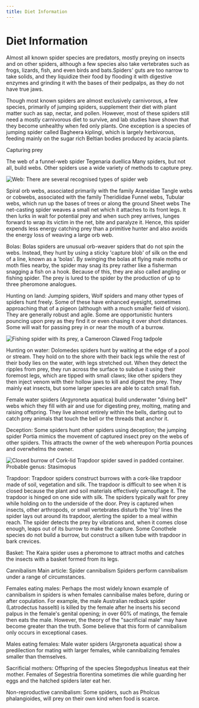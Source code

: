 ```yaml
---
title: Diet Information
---
```


# Diet Information

Almost all known spider species are predators, mostly preying on insects and on other spiders, although a few species also take vertebrates such as frogs, lizards, fish, and even birds and bats.Spiders' guts are too narrow to take solids, and they liquidize their food by flooding it with digestive enzymes and grinding it with the bases of their pedipalps, as they do not have true jaws.

Though most known spiders are almost exclusively carnivorous, a few species, primarily of jumping spiders, supplement their diet with plant matter such as sap, nectar, and pollen. However, most of these spiders still need a mostly carnivorous diet to survive, and lab studies have shown that they become unhealthy when fed only plants. One exception is a species of jumping spider called Bagheera kiplingi, which is largely herbivorous, feeding mainly on the sugar rich Beltian bodies produced by acacia plants.

Capturing prey

The web of a funnel-web spider Tegenaria duellica
Many spiders, but not all, build webs. Other spiders use a wide variety of methods to capture prey.

![Web: There are several recognised types of spider web](https://upload.wikimedia.org/wikipedia/commons/thumb/f/fc/Tegenaria_gigantea.jpg/400px-Tegenaria_gigantea.jpg)

Spiral orb webs, associated primarily with the family Araneidae
Tangle webs or cobwebs, associated with the family Theridiidae
Funnel webs,
Tubular webs, which run up the bases of trees or along the ground
Sheet webs
The net-casting spider weaves a small net which it attaches to its front legs. It then lurks in wait for potential prey and when such prey arrives, lunges forward to wrap its victim in the net, bite and paralyze it. Hence, this spider expends less energy catching prey than a primitive hunter and also avoids the energy loss of weaving a large orb web.

Bolas: Bolas spiders are unusual orb-weaver spiders that do not spin the webs. Instead, they hunt by using a sticky 'capture blob' of silk on the end of a line, known as a 'bolas'. By swinging the bolas at flying male moths or moth flies nearby, the spider may snag its prey rather like a fisherman snagging a fish on a hook. Because of this, they are also called angling or fishing spider. The prey is lured to the spider by the production of up to three pheromone analogues.

Hunting on land: Jumping spiders, Wolf spiders and many other types of spiders hunt freely. Some of these have enhanced eyesight, sometimes approaching that of a pigeon (although with a much smaller field of vision). They are generally robust and agile. Some are opportunistic hunters pouncing upon prey as they find it or even chasing it over short distances. Some will wait for passing prey in or near the mouth of a burrow.

![Fishing spider with its prey, a Cameroon Clawed Frog tadpole](https://upload.wikimedia.org/wikipedia/commons/thumb/5/5c/Cameroon_Clawed_frog_tadpole_being_consumed_by_fishing_spider.jpg/400px-Cameroon_Clawed_frog_tadpole_being_consumed_by_fishing_spider.jpg)

Hunting on water: Dolomedes spiders hunt by waiting at the edge of a pool or stream. They hold on to the shore with their back legs while the rest of their body lies on the water, with legs stretched out. When they detect the ripples from prey, they run across the surface to subdue it using their foremost legs, which are tipped with small claws; like other spiders they then inject venom with their hollow jaws to kill and digest the prey. They mainly eat insects, but some larger species are able to catch small fish.

Female water spiders (Argyroneta aquatica) build underwater "diving bell" webs which they fill with air and use for digesting prey, molting, mating and raising offspring. They live almost entirely within the bells, darting out to catch prey animals that touch the bell or the threads that anchor it.

Deception: Some spiders hunt other spiders using deception; the jumping spider Portia mimics the movement of captured insect prey on the webs of other spiders. This attracts the owner of the web whereupon Portia pounces and overwhelms the owner.

![Closed burrow of Cork-lid Trapdoor spider saved in padded container. Probable genus: Stasimopus](https://upload.wikimedia.org/wikipedia/commons/thumb/7/75/Ctenizidae_Cork-lid_Trapdoor_spider_dwelling_IMG_4022t.JPG/400px-Ctenizidae_Cork-lid_Trapdoor_spider_dwelling_IMG_4022t.JPG)

Trapdoor: Trapdoor spiders construct burrows with a cork-like trapdoor made of soil, vegetation and silk. The trapdoor is difficult to see when it is closed because the plant and soil materials effectively camouflage it. The trapdoor is hinged on one side with silk. The spiders typically wait for prey while holding on to the underside of the door. Prey is captured when insects, other arthropods, or small vertebrates disturb the 'trip' lines the spider lays out around its trapdoor, alerting the spider to a meal within reach. The spider detects the prey by vibrations and, when it comes close enough, leaps out of its burrow to make the capture. Some Conothele species do not build a burrow, but construct a silken tube with trapdoor in bark crevices.

Basket: The Kaira spider uses a pheromone to attract moths and catches the insects with a basket formed from its legs.

Cannibalism
Main article: Spider cannibalism
Spiders perform cannibalism under a range of circumstances.

Females eating males: Perhaps the most widely known example of cannibalism in spiders is when females cannibalise males before, during or after copulation. For example, the male Australian redback spider (Latrodectus hasselti) is killed by the female after he inserts his second palpus in the female's genital opening; in over 60% of matings, the female then eats the male. However, the theory of the "sacrificial male" may have become greater than the truth. Some believe that this form of cannibalism only occurs in exceptional cases.

Males eating females: Male water spiders (Argyroneta aquatica) show a predilection for mating with larger females, while cannibalizing females smaller than themselves.

Sacrificial mothers: Offspring of the species Stegodyphus lineatus eat their mother. Females of Segestria florentina sometimes die while guarding her eggs and the hatched spiders later eat her.

Non-reproductive cannibalism: Some spiders, such as Pholcus phalangioides, will prey on their own kind when food is scarce.
